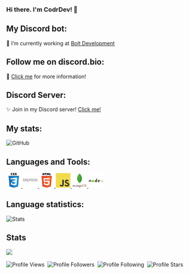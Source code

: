 ### Hi there. I'm CodrDev! 👋
<h2 align="left">My Discord bot:</h2>

🔭 I’m currently working at [Bolt Development](https://dsc.gg/boltdev)
## Follow me on discord.bio:
💬 [Click me](https://discord.bio/p/codrdev) for more information!
## Discord Server:
✨ Join in my Discord server! [Click me!](https://dsc.gg/boltdev)
## My stats:
![GitHub](https://github-readme-stats.vercel.app/api?username=CodrDev&count_private=true&show_icons=true&theme=github-dark)
## Languages and Tools:
<p align="left"> </a> <a href="https://canvasjs.com" target="_blank"> <img src="https://raw.githubusercontent.com/devicons/devicon/master/icons/css3/css3-original-wordmark.svg" alt="css3" width="40" height="40"/> </a> </a> </a> <a href="https://expressjs.com" target="_blank"> <img src="https://raw.githubusercontent.com/devicons/devicon/master/icons/express/express-original-wordmark.svg" alt="express" width="40" height="40"/> </a> <a href="https://www.w3.org/html/" target="_blank"> <img src="https://raw.githubusercontent.com/devicons/devicon/master/icons/html5/html5-original-wordmark.svg" alt="html5" width="40" height="40"/> </a> <a href="https://developer.mozilla.org/en-US/docs/Web/JavaScript" target="_blank"> <img src="https://raw.githubusercontent.com/devicons/devicon/master/icons/javascript/javascript-original.svg" alt="javascript" width="40" height="40"/> </a> <a href="https://www.mongodb.com/" target="_blank"> <img src="https://raw.githubusercontent.com/devicons/devicon/master/icons/mongodb/mongodb-original-wordmark.svg" alt="mongodb" width="40" height="40"/> </a> <a href="https://nodejs.org" target="_blank"> <img src="https://raw.githubusercontent.com/devicons/devicon/master/icons/nodejs/nodejs-original-wordmark.svg" alt="nodejs" width="40" height="40"/> </a> </p>
</div>

## Language statistics:
![Stats](https://github-readme-stats.vercel.app/api/top-langs/?username=CodrDev&show_icons=true)

## Stats
<img src="https://github-profile-trophy.vercel.app/?username=CodrDev&theme=onedark">

![Profile Views](https://komarev.com/ghpvc/?username=CodrDev&color=blueviolet)&nbsp;&nbsp;![Profile Followers](https://img.shields.io/badge/Followers-9-blueviolet)&nbsp;&nbsp;![Profile Following](https://img.shields.io/badge/Following-1-blueviolet)&nbsp;&nbsp;![Profile Stars](https://img.shields.io/badge/Stars-8-blueviolet)
